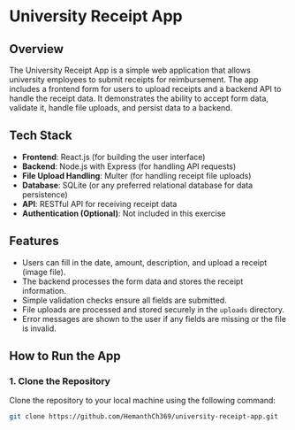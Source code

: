 # University Receipt App

## Overview
The University Receipt App is a simple web application that allows university employees to submit receipts for reimbursement. The app includes a frontend form for users to upload receipts and a backend API to handle the receipt data. It demonstrates the ability to accept form data, validate it, handle file uploads, and persist data to a backend.

## Tech Stack
- **Frontend**: React.js (for building the user interface)
- **Backend**: Node.js with Express (for handling API requests)
- **File Upload Handling**: Multer (for handling receipt file uploads)
- **Database**: SQLite (or any preferred relational database for data persistence)
- **API**: RESTful API for receiving receipt data
- **Authentication (Optional)**: Not included in this exercise

## Features
- Users can fill in the date, amount, description, and upload a receipt (image file).
- The backend processes the form data and stores the receipt information.
- Simple validation checks ensure all fields are submitted.
- File uploads are processed and stored securely in the `uploads` directory.
- Error messages are shown to the user if any fields are missing or the file is invalid.

## How to Run the App

### 1. Clone the Repository
Clone the repository to your local machine using the following command:
```bash
git clone https://github.com/HemanthCh369/university-receipt-app.git
